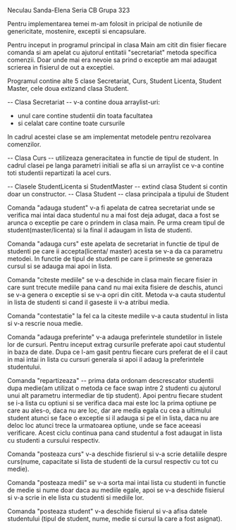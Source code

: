 Neculau Sanda-Elena Seria CB Grupa 323

Pentru implementarea temei m-am folosit in pricipal de notiunile de genericitate, mostenire, exceptii si encapsulare.

Pentru inceput in programul principal in clasa Main am citit din fisier fiecare comanda si am apelat cu ajutorul
entitatii "secretariat" metoda specifica comenzii. Doar unde mai era nevoie sa prind o exceptie am mai adaugat scrierea in
fisierul de out a exceptiei.

Programul contine alte 5 clase Secretariat, Curs, Student Licenta, Student Master, cele doua extizand clasa Student.

-- Clasa Secretariat -- v-a contine doua arraylist-uri:
- unul care contine studentii din toata facultatea
- si celalat care contine toate cursurile

In cadrul acestei clase se am implementat metodele pentru rezolvarea comenzilor.

-- Clasa Curs -- utilizeaza generacitatea in functie de tipul de student. In cadrul clasei pe langa parametri initiali se afla
si un arraylist ce v-a contine toti studentii repartizati la acel curs.

-- Clasele StudentLicenta si StudentMaster -- extind clasa Student si contin doar un constructor.
-- Clasa Student -- clasa principala a tipului de Student

Comanda "adauga student" v-a fi apelata de catrea secretariat unde se verifica
mai intai daca studentul nu a mai fost deja adugat, daca a fost se arunca o exceptie pe care o prindem in clasa main. Pe 
urma cream tipul de student(master/licenta) si la final il adaugam in lista de studenti.

Comanda "adauga curs" este apelata de secretariat in functie de tipul de studenti pe care ii accepta(licenta/ master) acesta
se v-a da ca parametru metodei. In functie de tipul de studenti pe care ii primeste se generaza cursul si se adauga mai apoi in lista.

Comanda "citeste mediile" se v-a deschide in clasa main fiecare fisier in care sunt trecute mediile pana cand nu mai exita 
fisiere de deschis, atunci se v-a genera o exceptie si se v-a opri din citit. Metoda v-a cauta studentul in lista de studenti 
si cand il gaseste ii v-a atribui media.

Comanda "contestatie" la fel ca la citeste mediile v-a cauta studentul in lista si v-a rescrie noua medie.

Comanda "adauga preferinte" v-a adauga preferintele stundetilor in listele lor de cursuri. Pentru inceput extrag cursurile
preferate apoi caut studentul in baza de date. Dupa ce l-am gasit pentru fiecare curs preferat de el il caut in mai intai in lista 
cu cursuri generala si apoi il adaug la preferintele studentului.

Comanda "repartizeaza" -- prima data ordonam descrescator studentii dupa medie(am utilizat o metoda ce face swap 
intre 2 studenti cu ajutorul unui alt parametru intermediar de tip student). Apoi pentru fiecare student se i-a lista cu optiuni
si se verifica daca mai este loc la prima optiune pe care au ales-o, daca nu are loc, dar are media egala cu cea a ultimului student atunci 
se face o exceptie si il adauga si pe el in lista, daca nu are deloc loc atunci trece la urmatoarea optiune, unde se face aceeasi verificare.
Acest ciclu continua pana cand studentul a fost adaugat in lista cu studenti a cursului respectiv.

Comanda "posteaza curs" v-a deschide fisrierul si v-a scrie detaliile despre curs(nume, capacitate si lista de studenti 
de la cursul respectiv cu tot cu medie).

Comanda "posteaza medii" se v-a sorta mai intai lista cu studenti in functie de medie si
nume doar daca au mediile egale, apoi se v-a deschide fisierul si v-a scrie in ele lista cu studenti si mediile lor.

Comanda "posteaza student" v-a deschide fisierul si v-a afisa datele studentului (tipul de student, nume, medie si cursul la care a fost asignat).
